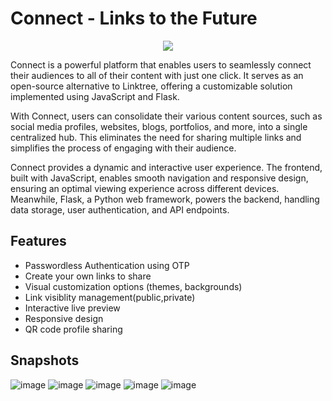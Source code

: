 # Connect - Links to the Future
<p align="center"> <img  src="https://github.com/abhigoyani/connect/assets/72963356/4af4c75a-6774-432a-b166-736b1e6e5eb4" /> </p>

Connect is a powerful platform that enables users to seamlessly connect their audiences to all of their content with just one click. It serves as an open-source alternative to Linktree, offering a customizable solution implemented using JavaScript and Flask.

With Connect, users can consolidate their various content sources, such as social media profiles, websites, blogs, portfolios, and more, into a single centralized hub. This eliminates the need for sharing multiple links and simplifies the process of engaging with their audience.

Connect provides a dynamic and interactive user experience. The frontend, built with JavaScript, enables smooth navigation and responsive design, ensuring an optimal viewing experience across different devices. Meanwhile, Flask, a Python web framework, powers the backend, handling data storage, user authentication, and API endpoints.

## Features
- Passwordless Authentication using OTP
- Create your own links to share 
- Visual customization options (themes, backgrounds)
- Link visiblity management(public,private)
- Interactive live preview 
- Responsive design 
- QR code profile sharing

 ## Snapshots
 ![image](https://github.com/abhigoyani/connect/assets/72963356/2ba36ba4-d4e4-4707-ad59-cb7ad4ff105b)
 ![image](https://github.com/abhigoyani/connect/assets/72963356/2e16f09c-3305-4d8a-b2be-3ff6b6894630)
 ![image](https://github.com/abhigoyani/connect/assets/72963356/65e89b88-3600-4036-9878-4d3bbd8727ea)
 ![image](https://github.com/abhigoyani/connect/assets/72963356/719112c4-2807-46cd-a02b-940062766352)
 ![image](https://github.com/abhigoyani/connect/assets/72963356/657e8968-5932-491f-a777-432062e6fe71)



